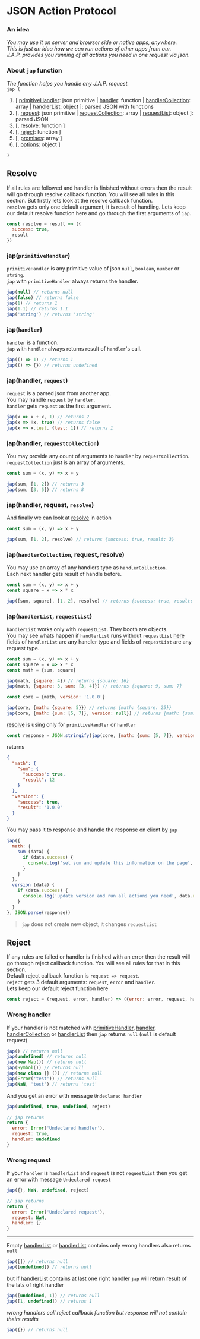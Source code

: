 # JSON Action Protocol
### An idea
*You may use it on server and browser side or native apps, anywhere.  
This is just an idea how we can run actions of other apps from our.  
J.A.P. provides you running of all actions you need in one request via json.*
### About `jap` function
*The function helps you handle any J.A.P. request.*  
`jap (`  
1. \[ [primitiveHandler](#japprimitivehandler): json primitive | [handler](#japhandler): function | [handlerCollection](#japhandlercollection-request-resolve): array | [handlerList](#japhandlerlist-requestlist): object \]: parsed JSON with functions
2. \[, [request](#japhandler-request): json primitive | [requestCollection](#japhandler-requestCollection): array | [requestList](#japhandlerlist-requestlist): object \]: parsed JSON  
3. \[, [resolve](#resolve): function \]
4. \[, [reject](#reject): function \]
5. \[, [promises](#promises): array \]
6. \[, [options](#options): object \]

`)`
## Resolve
If all rules are followed and handler is finished without errors then the result will go
through resolve callback function.
You will see all rules in this section.
But firstly lets look at the resolve callback function.  
`resolve` gets only one default argument, it is result of handling.
Lets keep our default resolve function here and go through the first arguments of `jap`.
```javascript
const resolve = result => ({
  success: true,
  result
})
```
### jap(`primitiveHandler`)
`primitiveHandler` is any primitive value of json `null`, `boolean`, `number` or `string`.  
`jap` with `primitiveHandler` always returns the handler.
```javascript
jap(null) // returns null
jap(false) // returns false
jap(1) // returns 1
jap(1.1) // returns 1.1
jap('string') // returns 'string'
``` 
### jap(`handler`)
`handler` is a function.  
`jap` with `handler` always returns result of `handler`'s call.
```javascript
jap(() => 1) // returns 1
jap(() => {}) // returns undefined
``` 
### jap(handler, `request`)
`request` is a parsed json from another app.  
You may handle `request` by `handler`.  
`handler` gets `request` as the first argument.
```javascript
jap(x => x + x, 1) // returns 2
jap(x => !x, true) // returns false
jap(x => x.test, {test: 1}) // returns 1
```
### jap(handler, `requestCollection`)
You may provide any count of arguments to `handler` by `requestCollection`.  
`requestCollection` just is an array of arguments.
```javascript
const sum = (x, y) => x + y

jap(sum, [1, 2]) // returns 3
jap(sum, [3, 5]) // returns 8
```
### jap(handler, request, `resolve`)
And finally we can look at [resolve](#resolve) in action
```javascript
const sum = (x, y) => x + y

jap(sum, [1, 2], resolve) // returns {success: true, result: 3}
```
### jap(`handlerCollection`, request, resolve)
You may use an array of any handlers type as `handlerCollection`.  
Each next handler gets result of handle before.
```javascript
const sum = (x, y) => x + y
const square = x => x * x

jap([sum, square], [1, 2], resolve) // returns {success: true, result: 9}
```
### jap(`handlerList`, `requestList`)
`handlerList` works only with `requestList`. They booth are objects.  
You may see whats happen if `handlerList` runs without `requestList` [here](#wrong-request)  
fields of `handlerList` are any handler type and fields of `requestList` are any request type.
```javascript
const sum = (x, y) => x + y
const square = x => x * x
const math = {sum, square}

jap(math, {square: 4}) // returns {square: 16}
jap(math, {square: 3, sum: [3, 4]}) // returns {square: 9, sum: 7}

const core = {math, version: '1.0.0'}

jap(core, {math: {square: 5}}) // returns {math: {square: 25}}
jap(core, {math: {sum: [5, 7]}, version: null}) // returns {math: {sum: 12}, version: '1.0.0'}
```
[resolve](#resolve) is using only for `primitiveHandler` or `handler`

```javascript
const response = JSON.stringify(jap(core, {math: {sum: [5, 7]}, version: null}, resolve))
```
returns
```json
{
  "math": {
    "sum": {
      "success": true,
      "result": 12
    }
  },
  "version": {
    "success": true,
    "result": "1.0.0"
  }
}
```
You may pass it to response and handle the response on client by `jap`
```javascript
jap({
  math: {
    sum (data) {
      if (data.success) {
        console.log('set sum and update this information on the page', data.result)
      }
    }
  },
  version (data) {
    if (data.success) {
      console.log('update version and run all actions you need', data.result)
    }
  }
}, JSON.parse(response))
```

> `jap` does not create new object, it changes `requestList`

## Reject
If any rules are failed or handler is finished with an error then the result will go
through reject callback function.
You will see all rules for that in this section.  
Default reject callback function is `request => request`.  
`reject` gets 3 default arguments: `request`, `error` and `handler`.  
Lets keep our default reject function here
```javascript
const reject = (request, error, handler) => ({error: error, request, handler})
```
### Wrong handler
If your handler is not matched with [primitiveHandler](#primitiveHandler), [handler](#handler), [handlerCollection](#handlerCollection) or [handlerList](#handlerList)
then `jap` returns `null` (`null` is default request)
```javascript
jap() // returns null
jap(undefined) // returns null
jap(new Map()) // returns null
jap(Symbol()) // returns null
jap(new class {} ()) // returns null
jap(Error('test')) // returns null
jap(NaN, 'test') // returns 'test'
``` 
And you get an error with message `Undeclared handler` 
```javascript
jap(undefined, true, undefined, reject)

// jap returns
return {
  error: Error('Undeclared handler'),
  request: true,
  handler: undefined
}
```
### Wrong request
If your `handler` is `handlerList` and `request` is not `requestList` then you get an error with message `Undeclared request`
```javascript
jap({}, NaN, undefined, reject)

// jap returns
return {
  error: Error('Undeclared request'),
  request: NaN,
  handler: {}
}
```
---
Empty [handlerList](#handlerList) or [handlerList](#handlerList) contains only wrong handlers
also returns `null`
```javascript
jap([]) // returns null
jap([undefined]) // returns null
```
but if [handlerList](#handlerList) contains at last one right handler `jap` will return
result of the lats of right handler
```javascript
jap([undefined, 1]) // returns null
jap([1, undefined]) // returns 1
```
*wrong handlers call reject callback function but response will not contain theirs results*


```javascript
jap({}) // returns null
```